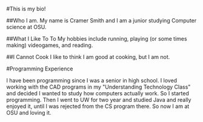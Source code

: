 #This is my bio!

##Who I am.
My name is Cramer Smith and I am a junior studying Computer science at OSU.

##What I Like To To
My hobbies include running, playing (or some times making) videogames, and reading. 

##I Cannot Cook
I like to think I am good at cooking, but I am not.

#Programming Experience

I have been programming since I was a senior in high school. I loved working with the CAD
programs in my "Understanding Technology Class" and decided I wanted to study how computers
actually work. So I started programming. Then I went to UW for two year and studied Java and
really enjoyed it, until I was rejected from the CS program there. So now I am at OSU and 
loving it. 
